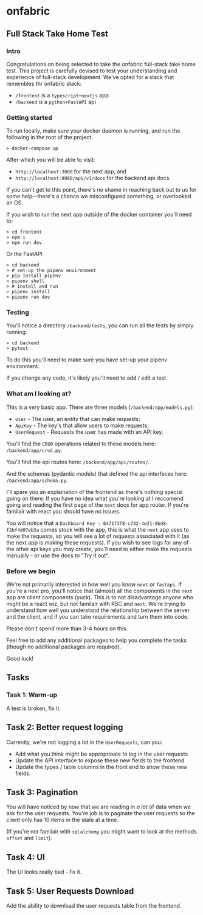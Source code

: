 # onfabric

## Full Stack Take Home Test

### Intro

Congratulations on being selected to take the onfabric full-stack take home test. This project is carefully devised to test your understanding and experience of full-stack development. We've opted for a stack that remembles thr onfabric stack:

- `/frontent` is a `typescript+nextjs` app
- `/backend` is a `python+FastAPI` api

### Getting started

To run locally, make sure your docker daemon is running, and run the following in the root of the project.

```
> docker-compose up
```

After which you will be able to visit:

- `http://localhost:3000` for the next app, and
- `http://localhost:8080/api/v1/docs` for the backend api docs.

If you can't get to this point, there's no shame in reaching back out to us for some help--there's a chance we misconfigured something, or overlooked an OS.

If you wish to run the next app outside of the docker container you'll need to:

```
> cd frontent
> npm i
> npm run dev
```

Or the FastAPI

```
> cd backend
> # set-up the pipenv environment
> pip install pipenv
> pipenv shell
> # install and run
> pipenv install
> pipenv run dev
```

### Testing

You'll notice a directory `/backend/tests`, you can run all the tests by simply running:

```
> cd backend
> pytest
```

To do this you'll need to make sure you have set-up your pipenv environment.

If you change any code, it's likely you'll need to add / edit a test.

### What am I looking at?

This is a very basic app. There are three models (`/backend/app/models.py`):

- `User` - The user, an entity that can make requests;
- `ApiKey` - The key's that allow users to make requests;
- `UserRequest` - Requests the user has made with an API key.

You'll find the `CRUD` operations related to these models here: `/backend/app/crud.py`.

You'll find the api routes here: `/backend/app/api/routes/`.

And the schemas (pydantic models) that defined the api interfeces here: `/backend/app/schema.py`.

I'll spare you an explaination of the frontend as there's nothing special going on there. If you have no idea what you're looking at I reccomend going and reading the first page of the `next` docs for app router. If you're familair with react you should have no issues.

You will notice that a `Dashboard Key : 6471f3f8-c742-4e21-9bd8-f2bf4d07eb3a` comes stock with the app, this is what the `next` app uses to make the requests, so you will see a lot of requests associated with it (as the next app is making these requests). If you wish to see logs for any of the other api keys you may create, you'll need to either make the requests manually - or use the docs to "Try it out".

### Before we begin

We're not primarily interested in how well you know `next` or `fastapi`. If you're a next pro, you'll notice that (almost) all the components in the `next` app are client components (yuck). This is to not disadvantage anyone who might be a react wiz, but not familair with RSC and `next`. We're trying to understand how well you understand the relationship between the server and the client, and if you can take requirements and turn them into code.

Please don't spend more than 3-4 hours on this.

Feel free to add any additional packages to help you complete the tasks (though no additional packages are required).

Good luck!

## Tasks

### Task 1: Warm-up

A test is broken, fix it.

## Task 2: Better request logging

Currently, we're not logging a lot in the `UserRequests`, can you:

- Add what you think might be approprioate to log in the user requests
- Update the API interface to expose these new fields to the frontend
- Update the types / table columns in the front end to show these new fields.

## Task 3: Pagination

You will have noticed by now that we are reading in _a lot_ of data when we ask for the user requests. You're job is to paginate the user requests so the client only has 10 items in the state at a time.

(If you're not familair with `sqlalchemy` you might want to look at the methods `offset` and `limit`).

## Task 4: UI

The UI looks really bad - fix it.

## Task 5: User Requests Download

Add the ability to download the user requests table from the frontend.
